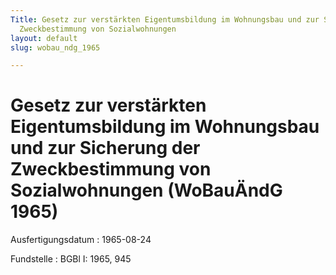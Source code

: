 ```yaml
---
Title: Gesetz zur verstärkten Eigentumsbildung im Wohnungsbau und zur Sicherung der
  Zweckbestimmung von Sozialwohnungen
layout: default
slug: wobau_ndg_1965

---
```


# Gesetz zur verstärkten Eigentumsbildung im Wohnungsbau und zur Sicherung der Zweckbestimmung von Sozialwohnungen (WoBauÄndG 1965)

Ausfertigungsdatum
:   1965-08-24

Fundstelle
:   BGBl I: 1965, 945

